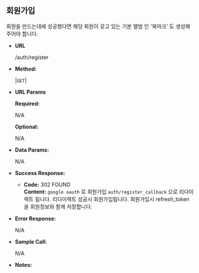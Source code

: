 **회원가입**
----
  회원을 만드는데에 성공했다면 해당 회원이 갖고 있는 기본 앨범 인 '북마크' 도 생성해 주어야 합니다.

* **URL**

  /auth/register

* **Method:**
  
  |`GET`|
  
*  **URL Params**


   **Required:**
 
    N/A

   **Optional:**
 
    N/A

* **Data Params:**

    N/A

* **Success Response:**
  
  * **Code:** 302 FOUND <br />
    **Content:** `google oauth` 로 회원가입  `auth/register_callback` 으로 리다이렉트 됩니다.
    리다이렉트 성공시 회원가입됩니다. 회원가입시 refresh_token 을 회원정보와 함께 저장합니다.
 
* **Error Response:**
    
    N/A

* **Sample Call:**
    
    N/A

* **Notes:**

   
